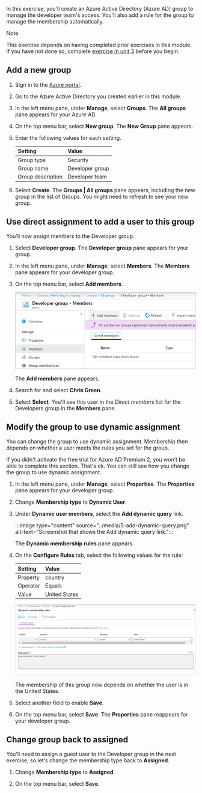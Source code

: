 In this exercise, you'll create an Azure Active Directory (Azure AD) group to manage the developer team's access. You'll also add a rule for the group to manage the membership automatically.

> [!NOTE]
> This exercise depends on having completed prior exercises in this module. If you have not done so, complete [exercise in unit 3](../3-exercise-add-delete-users-azure-ad.yml) before you begin.

## Add a new group

1. Sign in to the [Azure portal](<https://portal.azure.com/learn.learn.microsoft.com?azure-portal=true>).

1. Go to the Azure Active Directory you created earlier in this module.

1. In the left menu pane, under **Manage**, select **Groups**. The **All groups** pane appears for your Azure AD.

1. On the top menu bar, select **New group**. The **New Group** pane appears.

1. Enter the following values for each setting.

    | Setting | Value |
    |-----------|---------|
    | Group type | Security |
    | Group name | Developer group |
    | Group description | Developer team |

1. Select **Create**. The **Groups | All groups** pane appears, including the new group in the list of Groups. You might need to refresh to see your new group.

## Use direct assignment to add a user to this group

You'll now assign members to the Developer group.

1. Select **Developer group**. The **Developer group** pane appears for your group.

1. In the left menu pane, under **Manage**, select **Members**. The **Members** pane appears for your developer group.

1. On the top menu bar, select **Add members**.

   ![Screenshot that shows Add member button.](../media/5-add-group-member.png)

   The **Add members** pane appears.

1. Search for and select **Chris Green**.

1. Select **Select**. You'll see this user in the *Direct members* list for the Developers group in the **Members** pane.

## Modify the group to use dynamic assignment

You can change the group to use dynamic assignment. Membership then depends on whether a user meets the rules you set for the group.

If you didn't activate the free trial for Azure AD Premium 2, you won't be able to complete this section. That's ok. You can still see how you change the group to use dynamic assignment.

1. In the left menu pane, under **Manage**, select **Properties**. The **Properties** pane appears for your developer group.

1. Change **Membership type** to **Dynamic User**.

1. Under **Dynamic user members**, select the **Add dynamic query** link.

   :::image type="content" source="../media/5-add-dynamic-query.png" alt-text="Screenshot that shows the Add dynamic query link.":::

   The **Dynamic membership rules** pane appears.

1. On the **Configure Rules** tab, select the following values for the rule:

   | Setting  | Value  |
   |---------|---------|
   | Property  | country |
   | Operator  | Equals  |
   | Value     | United States  |

   ![Screenshot that shows how to assign a dynamic membership rule.](../media/5-dynamic-member.png)

   The membership of this group now depends on whether the user is in the United States.

1. Select another field to enable **Save**.

1. On the top menu bar, select **Save**. The **Properties** pane reappears for your developer group.

## Change group back to assigned

You'll need to assign a guest user to the Developer group in the next exercise, so let's change the membership type back to **Assigned**.

1. Change **Membership type** to **Assigned**.

1. On the top menu bar, select **Save**.
